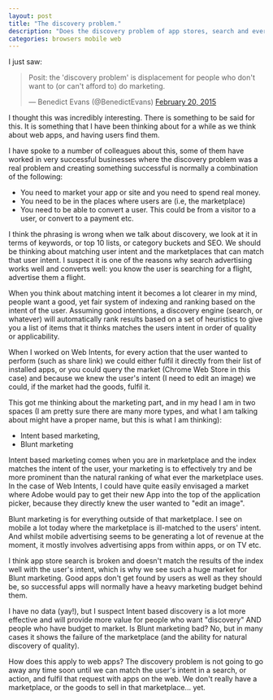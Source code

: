 ```yaml
---
layout: post
title: "The discovery problem."
description: "Does the discovery problem of app stores, search and everywhere else only affect those who don&#39;t or can&#39;t market?"
categories: browsers mobile web
---
```


I just saw:

<blockquote class="twitter-tweet" data-partner="tweetdeck"><p>Posit: the &#39;discovery problem&#39; is displacement for people who don&#39;t want to (or can&#39;t afford to) do marketing.</p>&mdash; Benedict Evans (@BenedictEvans) <a href="https://twitter.com/BenedictEvans/status/568844018651500544">February 20, 2015</a></blockquote>
<script async src="//platform.twitter.com/widgets.js" charset="utf-8"></script>

I thought this was incredibly interesting.  There is something to be said for
this. It is something that I have been thinking about for a while as we think
about web apps, and having users find them.

I have spoke to a number of colleagues about this, some of them have worked in
very successful businesses where the discovery problem was a real problem and
creating something successful is normally a combination of the following:

*  You need to market your app or site and you need to spend real money. 
*  You need to be in the places where users are (i.e, the marketplace) 
*  You need to be able to convert a user. This could be from a visitor to a user, or convert to a payment etc.

I think the phrasing is wrong when we talk about discovery, we look at it in
terms of keywords, or top 10 lists,  or category buckets and SEO. We should be
thinking about matching user intent and the marketplaces that can match that
user intent. I suspect it is one of the reasons why search advertising works
well and converts well:  you know the user is searching for a flight,
advertise them a flight.

When you think about matching intent it becomes a lot clearer in my mind,
people want a good, yet fair system of indexing and ranking based on the
intent of the user. Assuming good intentions, a discovery engine (search, or
whatever) will automatically rank results based on a set of heuristics to give
you a list of items that it thinks matches the users intent in order of
quality or applicability.

When I worked on Web Intents, for every action that the user wanted to perform
(such as share link) we could  either fulfil it directly from their list of
installed apps, or you could query the market (Chrome Web Store in this case)
and because we knew the user&#39;s intent (I need to edit an image) we could, if
the market had the goods, fulfil it.

This got me thinking about the marketing part, and in my head I am in two
spaces (I am pretty sure there are many more types, and what I am talking
about might have a proper name, but this is what I am thinking):

*  Intent based marketing, 
*  Blunt marketing

Intent based marketing comes when you are in marketplace and the index matches
the intent of the user,  your marketing is to effectively try and be more
prominent than the natural ranking of what ever the marketplace uses. In the
case of Web Intents, I could have quite easily envisaged a market where Adobe
would pay to get  their new App into the top of the application picker,
because they directly knew the user wanted to "edit an image".

Blunt marketing is for everything outside of that marketplace. I see on mobile
a lot today where the marketplace is ill-matched to the users&#39; intent.  And
whilst mobile advertising seems to be generating a lot of revenue at the
moment, it mostly involves advertising apps  from within apps, or on TV etc.

I think app store search is broken and doesn&#39;t match the results of the index
well with the user&#39;s intent, which is  why we see such a huge market for Blunt
marketing.  Good apps don&#39;t get found by users as well as they should be,  so
successful apps will normally have a heavy marketing budget behind them.

I have no data (yay!), but I suspect Intent based discovery is a lot more
effective and will provide more value  for people who want "discovery" AND
people who have budget to market. Is Blunt marketing bad? No, but in many
cases it shows the failure of the marketplace (and the ability for natural
discovery of quality).

How does this apply to web apps?  The discovery problem is not going to go
away any time soon until we can match the user&#39;s intent in a search, or
action, and fulfil that request with apps on the web. We don&#39;t really have a
marketplace, or the goods to sell in that marketplace... yet.
